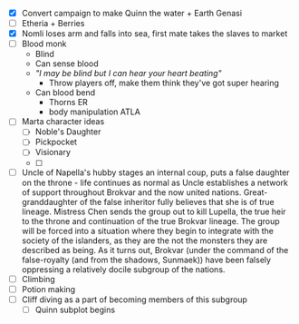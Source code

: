 - [x] Convert campaign to make Quinn the water + Earth Genasi
- [ ] Etheria + Berries
- [x] Nomli loses arm and falls into sea, first mate takes the slaves to market
- [ ] Blood monk
	- Blind
	- Can sense blood 
	- *"I may be blind but I can hear your heart beating"*
		- Throw players off, make them think they've got super hearing
	- Can blood bend
		- Thorns ER
		- body manipulation ATLA
- [ ] Marta character ideas
	- [ ] Noble's Daughter
	- [ ] Pickpocket
	- [ ] Visionary
	- [ ] 
- [ ] Uncle of Napella's hubby stages an internal coup, puts a false daughter on the throne - life continues as normal as Uncle establishes a network of support throughout Brokvar and the now united nations. Great-granddaughter of the false inheritor fully believes that she is of true lineage. Mistress Chen sends the group out to kill Lupella, the true heir to the throne and continuation of the true Brokvar lineage. The group will be forced into a situation where they begin to integrate with the society of the islanders, as they are the not the monsters they are described as being. As it turns out, Brokvar (under the command of the false-royalty (and from the shadows, Sunmaek)) have been falsely oppressing a relatively docile subgroup of the nations. 
- [ ] Climbing
- [ ] Potion making
- [ ] Cliff diving as a part of becoming members of this subgroup
	- [ ] Quinn subplot begins